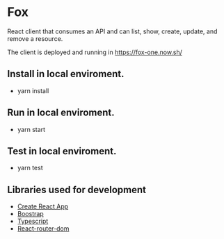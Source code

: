 # Fox

React client that consumes an API and can list, show, create, update, and remove a resource.

The client is deployed and running in https://fox-one.now.sh/

## Install in local enviroment.

- yarn install

## Run in local enviroment.

- yarn start

## Test in local enviroment.

- yarn test

## Libraries used for development

- [Create React App](https://create-react-app.dev/)
- [Boostrap](https://getbootstrap.com/)
- [Typescript](https://www.typescriptlang.org/)
- [React-router-dom](https://reacttraining.com/react-router/web/)